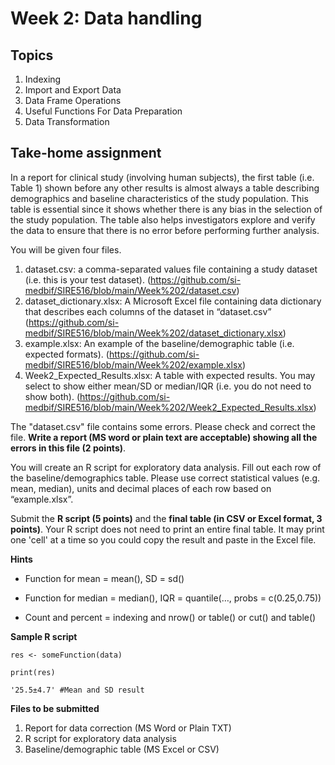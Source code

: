 # Week 2: Data handling
## Topics
1. Indexing
2. Import and Export Data
3. Data Frame Operations
4. Useful Functions For Data  Preparation
5. Data Transformation

## Take-home assignment

In a report for clinical study (involving human subjects), the first table (i.e. Table 1) shown before any other results is almost always a
table describing demographics and baseline characteristics of the study population. This table
is essential since it shows whether there is any bias in the selection of the study population. The
table also helps investigators explore and verify the data to ensure that there is no error before
performing further analysis.<p/>
You will be given four files.
1. dataset.csv: a comma-separated values file containing a study dataset (i.e. this is your test dataset). (https://github.com/si-medbif/SIRE516/blob/main/Week%202/dataset.csv)
2. dataset_dictionary.xlsx: A Microsoft Excel file containing data dictionary that describes each columns of the dataset in “dataset.csv” (https://github.com/si-medbif/SIRE516/blob/main/Week%202/dataset_dictionary.xlsx)
3. example.xlsx: An example of the baseline/demographic table (i.e. expected formats). (https://github.com/si-medbif/SIRE516/blob/main/Week%202/example.xlsx)
4. Week2_Expected_Results.xlsx: A table with expected results. You may select to show either mean/SD or median/IQR (i.e. you do not need to show both). (https://github.com/si-medbif/SIRE516/blob/main/Week%202/Week2_Expected_Results.xlsx)

The "dataset.csv" file contains some errors. Please check and correct the file. <b>Write a report (MS word or plain text are acceptable) showing all the errors in this file (2 points)</b>.

You will create an R script for exploratory data analysis. Fill out each row of the baseline/demographics table. Please use correct statistical values (e.g. mean, median), units and decimal places of each row based on “example.xlsx”. 

Submit the <b>R script (5 points)</b> and the <b>final table (in CSV or Excel format, 3 points)</b>. Your R script does not need to print an entire final table. It may print one 'cell' at a time so you could copy the result and paste in the Excel file. <p/>

<b>Hints</b>
- Function for mean = mean(), SD = sd() <p/>
- Function for median = median(), IQR = quantile(…, probs = c(0.25,0.75)) <p/>
- Count and percent = indexing and nrow() or table() or cut() and table() <p/>

<b>Sample R script</b>
```
res <- someFunction(data)

print(res)

'25.5±4.7' #Mean and SD result  
```

<b> Files to be submitted </b>
1. Report for data correction (MS Word or Plain TXT)
2. R script for exploratory data analysis
3. Baseline/demographic table (MS Excel or CSV)
